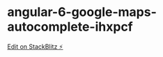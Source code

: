# angular-6-google-maps-autocomplete-ihxpcf

[Edit on StackBlitz ⚡️](https://stackblitz.com/edit/angular-6-google-maps-autocomplete-ihxpcf)